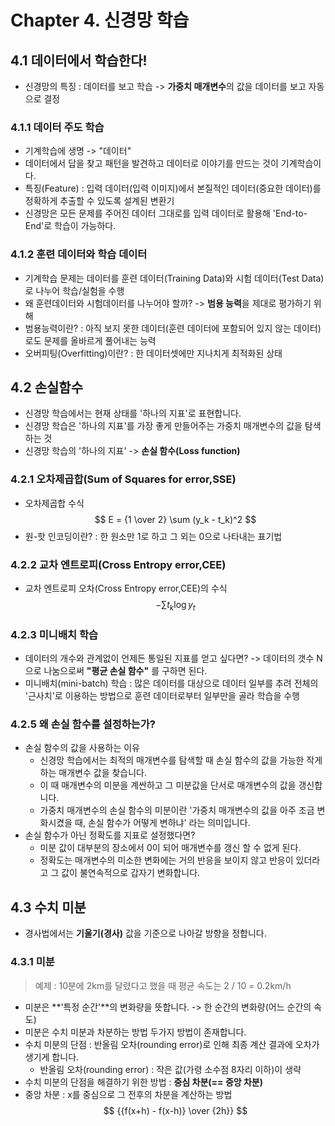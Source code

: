 # Chapter 4. 신경망 학습  

## 4.1 데이터에서 학습한다!
- 신경망의 특징 : 데이터를 보고 학습 -> **가중치 매개변수**의 값을 데이터를 보고 자동으로 결정  

### 4.1.1 데이터 주도 학습
- 기계학습에 생명 -> "데이터"
- 데이터에서 답을 찾고 패턴을 발견하고 데이터로 이야기를 만드는 것이 기계학습이다.
- 특징(Feature) : 입력 데이터(입력 이미지)에서 본질적인 데이터(중요한 데이터)를 정확하게 추출할 수 있도록 설계된 변환기
- 신경망은 모든 문제를 주어진 데이터 그대로를 입력 데이터로 활용해 'End-to-End'로 학습이 가능하다.  

### 4.1.2 훈련 데이터와 학습 데이터
- 기계학습 문제는 데이터를 훈련 데이터(Training Data)와 시험 데이터(Test Data)로 나누어 학습/실험을 수행
- 왜 훈련데이터와 시험데이터를 나누어야 할까? -> **범용 능력**을 제대로 평가하기 위해
- 범용능력이란? : 아직 보지 못한 데이터(훈련 데이터에 포함되어 있지 않는 데이터)로도 문제를 올바르게 풀어내는 능력
- 오버피팅(Overfitting)이란? : 한 데이터셋에만 지나치게 최적화된 상태  

## 4.2 손실함수
- 신경망 학습에서는 현재 상태를 '하나의 지표'로 표현합니다.
- 신경망 학습은 '하나의 지표'를 가장 좋게 만들어주는 가중치 매개변수의 값을 탐색하는 것
- 신경망 학습의 '하나의 지표' -> **손실 함수(Loss function)**  
### 4.2.1 오차제곱합(Sum of Squares for error,SSE)
- 오차제곱합 수식
$$ E = {1 \over 2} \sum (y_k - t_k)^2
$$
- 원-핫 인코딩이란? : 한 원소만 1로 하고 그 외는 0으로 나타내는 표기법
### 4.2.2 교차 엔트로피(Cross Entropy error,CEE)
- 교차 엔트로피 오차(Cross Entropy error,CEE)의 수식
$$ -\sum{t_k\log{y_t}}
$$  
### 4.2.3 미니배치 학습 
- 데이터의 개수와 관계없이 언제든 통일된 지표를 얻고 싶다면? -> 데이터의 갯수 N으로 나눔으로써 **"평균 손실 함수"** 를 구하면 된다.
- 미니배치(mini-batch) 학습 : 많은 데이터를 대상으로 데이터 일부를 추려 전체의 '근사치'로 이용하는 방법으로 훈련 데이터로부터 일부만을 골라 학습을 수행  
### 4.2.5 왜 손실 함수를 설정하는가?
- 손실 함수의 값을 사용하는 이유
    - 신경망 학습에서는 최적의 매개변수를 탐색할 때 손실 함수의 값을 가능한 작게 하는 매개변수 값을 찾습니다.
    - 이 때 매개변수의 미분을 계싼하고 그 미분값을 단서로 매개변수의 값을 갱신합니다.
    - 가중치 매개변수의 손실 함수의 미분이란 '가중치 매개변수의 값을 아주 조금 변화시켰을 때, 손실 함수가 어떻게 변하냐' 라는 의미입니다.
- 손실 함수가 아닌 정확도를 지표로 설정했다면?
    - 미분 값이 대부분의 장소에서 0이 되어 매개변수를 갱신 할 수 없게 된다.
    - 정확도는 매개변수의 미소한 변화에는 거의 반응을 보이지 않고 반응이 있더라고 그 값이 불연속적으로 갑자기 변화합니다.  
## 4.3 수치 미분
- 경사법에서는 **기울기(경사)** 값을 기준으로 나아갈 방향을 정합니다.  
### 4.3.1 미분
> 예제 : 10분에 2km를 달렸다고 했을 때 평균 속도는 2 / 10 = 0.2km/h 
- 미분은 **'특정 순간'**의 변화량을 뜻합니다. -> 한 순간의 변화량(어느 순간의 속도)
- 미분은 수치 미분과 차분하는 방법 두가지 방법이 존재합니다.
- 수치 미분의 단점 : 반올림 오차(rounding error)로 인해 최종 계산 결과에 오차가 생기게 합니다.
    - 반올림 오차(rounding error) : 작은 값(가령 소수점 8자리 이하)이 생략
- 수치 미분의 단점을 해결하기 위한 방법 : **중심 차분(== 중앙 차분)**
- 중앙 차분 : x를 중심으로 그 전후의 차분을 계산하는 방법
$$ {{f(x+h) - f(x-h)} \over {2h}}
$$